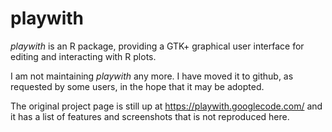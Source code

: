
# playwith

*playwith* is an R package, providing a GTK+ graphical user interface
for editing and interacting with R plots.

I am not maintaining *playwith* any more. I have moved it to github,
as requested by some users, in the hope that it may be adopted.

The original project page is still up at
https://playwith.googlecode.com/ and it has a list of features and
screenshots that is not reproduced here.

